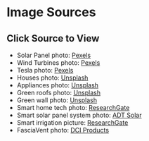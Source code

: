 # Image Sources

## **Click Source to View**

- Solar Panel photo: [Pexels](https://www.pexels.com/search/solar%20panel/)
- Wind Turbines photo: [Pexels](https://www.pexels.com/search/wind%20turbines/)
- Tesla photo: [Pexels](https://www.pexels.com/search/tesla%20car/)
- Houses photo: [Unsplash](https://unsplash.com/photos/a-group-of-houses-29iNQ-VvoLs)
- Appliances photo: [Unsplash](https://unsplash.com/photos/two-square-blue-led-lights-ImcUkZ72oUs)
- Green roofs photo: [Unsplash](https://unsplash.com/photos/building-scale-model-nXJyZLBnyUQ)
- Green wall photo: [Unsplash](https://unsplash.com/photos/green-plants-on-wooden-shelf-Cnd4Ql0oRvk)
- Smart home tech photo: [ResearchGate](https://www.researchgate.net/profile/Jane-Oflynn-2/publication/337759974/figure/fig1/AS:832722671001602@1575547964882/The-ABCs-Smart-Home-Technologies-Corvello-2017.jpg)
- Smart solar panel system photo: [ADT Solar](https://www.adtsolar.com/wp-content/uploads/2023/02/ADT-Solar-modern-smart-home-with-solar-panels-scaled.jpeg)
- Smart irrigation picture: [ResearchGate](https://www.researchgate.net/profile/Sabrine-Khriji/publication/343776611/figure/fig3/AS:930247394459648@1598799670069/Proposed-smart-irrigation-system-architecture.png)
- FasciaVent photo: [DCI Products](https://dciproducts.com/wp-content/uploads/2022/10/20221003fasciavent-profile-980x822.jpg)
